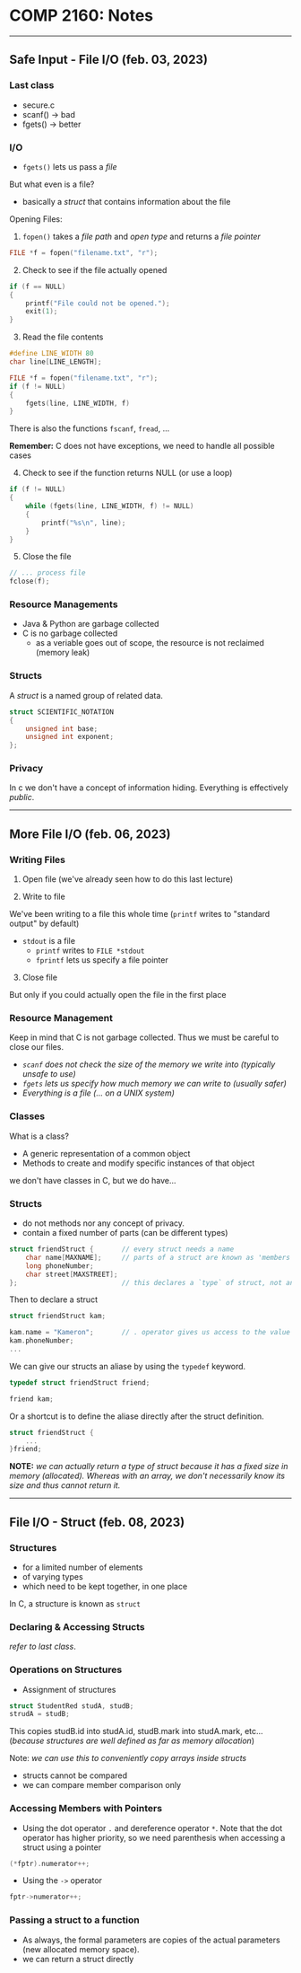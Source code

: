 # COMP 2160: Notes

---

## Safe Input - File I/O (feb. 03, 2023)

### Last class

* secure.c
* scanf() -> bad
* fgets() -> better

### I/O

- `fgets()` lets us pass a _file_

But what even is a file?
- basically a _struct_ that contains information about the file

Opening Files:

1. `fopen()` takes a _file path_ and _open type_ and returns a _file pointer_

```c
FILE *f = fopen("filename.txt", "r");
```

2. Check to see if the file actually opened

```c
if (f == NULL)
{
    printf("File could not be opened.");
    exit(1);
}
```

3. Read the file contents

```c
#define LINE_WIDTH 80
char line[LINE_LENGTH];

FILE *f = fopen("filename.txt", "r");
if (f != NULL)
{
    fgets(line, LINE_WIDTH, f)
}
```

There is also the functions `fscanf`, `fread`, ...

__Remember:__ C does not have exceptions, we need to handle all possible cases

4. Check to see if the function returns NULL (or use a loop)

```c
if (f != NULL)
{
    while (fgets(line, LINE_WIDTH, f) != NULL)
    {
        printf("%s\n", line);
    }
}
```

5. Close the file

```c
// ... process file
fclose(f);
```

### Resource Managements

- Java & Python are garbage collected
- C is no garbage collected
    - as a veriable goes out of scope, the resource is not reclaimed (memory leak)


### Structs

A _struct_ is a named group of related data.

```c
struct SCIENTIFIC_NOTATION
{
    unsigned int base;
    unsigned int exponent;
};
```

### Privacy

In c we don't have a concept of information hiding. Everything is effectively _public_.



---

## More File I/O (feb. 06, 2023)

### Writing Files

1. Open file (we've already seen how to do this last lecture)

2. Write to file

We've been writing to a file this whole time (`printf` writes to "standard output" by default)

- `stdout` is a file
    - `printf` writes to `FILE *stdout`
    - `fprintf` lets us specify a file pointer

3. Close file

But only if you could actually open the file in the first place

### Resource Management

Keep in mind that C is not garbage collected. Thus we must be careful to close our files.

- _`scanf` does not check the size of the memory we write into (typically unsafe to use)_
- _`fgets` lets us specify how much memory we can write to (usually safer)_
- _Everything is a file (... on a UNIX system)_

### Classes

What is a class?

- A generic representation of a common object
- Methods to create and modify specific instances of that object

we don't have classes in C, but we do have...

### Structs

- do not methods nor any concept of privacy.
- contain a fixed number of parts (can be different types)

```c
struct friendStruct {       // every struct needs a name
    char name[MAXNAME];     // parts of a struct are known as 'members' 
    long phoneNumber;
    char street[MAXSTREET];
};                          // this declares a `type` of struct, not an instance
```

Then to declare a struct

```c
struct friendStruct kam;

kam.name = "Kameron";       // . operator gives us access to the value of kam's name
kam.phoneNumber;
...
```

We can give our structs  an aliase by using the `typedef` keyword.

```c
typedef struct friendStruct friend;

friend kam;
```

Or a shortcut is to define the aliase directly after the struct definition.

```c
struct friendStruct {
    ...
}friend;
```

__NOTE:__ _we can actually return a type of struct because it has a fixed size in memory (allocated). Whereas with an array, we don't necessarily know its size and thus cannot return it._



---

## File I/O - Struct (feb. 08, 2023)

### Structures

- for a limited number of elements
- of varying types
- which need to be kept together, in one place

In C, a structure is known as `struct`

### Declaring & Accessing Structs

_refer to last class_.

### Operations on Structures

- Assignment of structures

```c
struct StudentRed studA, studB;
strudA = studB;
```

This copies studB.id into studA.id, studB.mark into studA.mark, etc... (_because structures are well defined as far as memory allocation_)

Note: _we can use this to conveniently copy arrays inside structs_

- structs cannot be compared
- we can compare member comparison only

### Accessing Members with Pointers

- Using the dot operator `.` and dereference operator `*`. Note that the dot operator has higher priority, so we need parenthesis when accessing a struct using a pointer

```c
(*fptr).numerator++;
```

- Using the `->` operator

```c
fptr->numerator++;
```

### Passing a struct to a function

- As always, the formal parameters are copies of the actual parameters (new allocated memory space).
- we can return a struct directly

